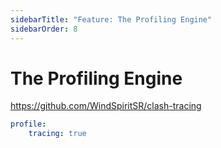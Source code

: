```yaml
---
sidebarTitle: "Feature: The Profiling Engine"
sidebarOrder: 8
---
```


# The Profiling Engine

https://github.com/WindSpiritSR/clash-tracing

```yaml
profile:
    tracing: true
```
